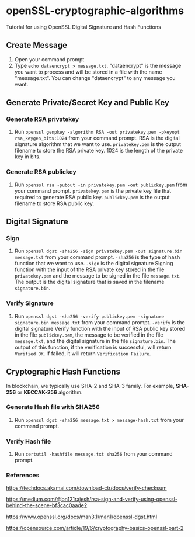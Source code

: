 # openSSL-cryptographic-algorithms
Tutorial for using OpenSSL Digital Signature and Hash Functions

## Create Message
1. Open your command prompt
2. Type ```echo dataencrypt > message.txt```. "dataencrypt" is the message you want to process and will be stored in a file with the name "message.txt".
   You can change "dataencrypt" to any message you want.

## Generate Private/Secret Key and Public Key
### Generate RSA privatekey
1. Run ```openssl genpkey -algorithm RSA -out privatekey.pem -pkeyopt rsa_keygen_bits:1024``` from your command prompt.
   RSA is the digital signature algorithm that we want to use. ```privatekey.pem``` is the output filename to store the RSA private key. 1024 is the length of the private key in bits.

### Generate RSA publickey
1. Run ```openssl rsa -pubout -in privatekey.pem -out publickey.pem``` from your command prompt.
   ```privatekey.pem``` is the private key file that required to generate RSA public key. ```publickey.pem``` is the output filename to store RSA public key.

## Digital Signature
### Sign
1. Run ```openssl dgst -sha256 -sign privatekey.pem -out signature.bin message.txt``` from your command prompt.
```-sha256``` is the type of hash function that we want to use.
   ```-sign``` is the digital signature Signing function with the input of the RSA private key stored in the file ```privatekey.pem``` and the message to be signed in the file ```message.txt```. The output is the digital signature that is saved in the filename ```signature.bin```.

### Verify Signature
1. Run ```openssl dgst -sha256 -verify publickey.pem -signature signature.bin message.txt``` from your command prompt.
   ```-verify``` is the digital signature Verify function with the input of RSA public key stored in the file ```publickey.pem```, the message to be verified in the file ```message.txt```, and the digital signature in the file ```signature.bin```.
   The output of this function, if the verification is successful, will return ```Verified OK```. If failed, it will return ```Verification Failure```.

## Cryptographic Hash Functions
In blockchain, we typically use SHA-2 and SHA-3 family. For example, **SHA-256** or **KECCAK-256** algorithm.

### Generate Hash file with SHA256
1. Run ```openssl dgst -sha256 message.txt > message-hash.txt``` from your command prompt.
   

### Verify Hash file
1. Run ```certutil -hashfile message.txt sha256``` from your command prompt.


### References
https://techdocs.akamai.com/download-ctr/docs/verify-checksum

https://medium.com/@bn121rajesh/rsa-sign-and-verify-using-openssl-behind-the-scene-bf3cac0aade2

https://www.openssl.org/docs/man3.1/man1/openssl-dgst.html

https://opensource.com/article/19/6/cryptography-basics-openssl-part-2
